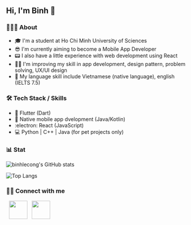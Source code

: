 ## Hi, I'm Binh 👋

### 👨🏻‍💻 About
- 🎓 I'm a student at Ho Chi Minh University of Sciences
- 😎 I'm currently aiming to become a Mobile App Developer
- 📟 I also have a little experience with web development using React
- 🏃‍♂️ I'm improving my skill in app development, design pattern, problem solving, UX/UI design
- 💬 My language skill include Vietnamese (native language), english (IELTS 7.5)

### 🛠 Tech Stack / Skills
- 🎯 Flutter (Dart)
- 📱  Native mobile app dvelopment (Java/Kotlin)
- :electron: React (JavaScript)
- 💻 Python | C++ | Java (for pet projects only)

### 📊 Stat
![binhlecong's GitHub stats](https://github-readme-stats.vercel.app/api?username=binhlecong&show_icons=true&theme=cobalt)

![Top Langs](https://github-readme-stats.vercel.app/api/top-langs/?username=binhlecong&theme=nightowl&layout=compact)

### 🤝🏻 Connect with me

<p align="left"> 
&nbsp; <a href="https://www.facebook.com/profile.php?id=100005211708373/" target="_blank" rel="noopener noreferrer"><img src="https://img.icons8.com/plasticine/100/000000/facebook-new.png" width="50" /></a>  
&nbsp; <a href="https://www.linkedin.com/in/congbinhle/" target="_blank" rel="noopener noreferrer"><img src="https://img.icons8.com/plasticine/100/000000/linkedin.png" width="50" /></a>
</p>
